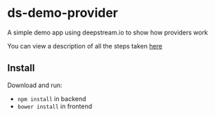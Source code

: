 ds-demo-provider
===========================================

A simple demo app using deepstream.io to show how providers work

You can view a description of all the steps taken [here](http://deepstream.io/tutorials/data-provider.html)

Install
-----------------------------
Download and run:
- `npm install` in backend
- `bower install` in frontend
